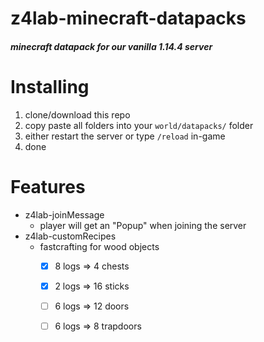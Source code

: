 # z4lab-minecraft-datapacks
##### minecraft datapack for our vanilla 1.14.4 server

# Installing
1. clone/download this repo
1. copy paste all folders into your `world/datapacks/` folder
1. either restart the server or type `/reload` in-game
1. done

# Features
- z4lab-joinMessage
  - player will get an "Popup" when joining the server
- z4lab-customRecipes
  - fastcrafting for wood objects
    - [x] 8 logs => 4 chests
    - [x] 2 logs => 16 sticks
    - [ ] 6 logs => 12 doors
    - [ ] 6 logs => 8 trapdoors

